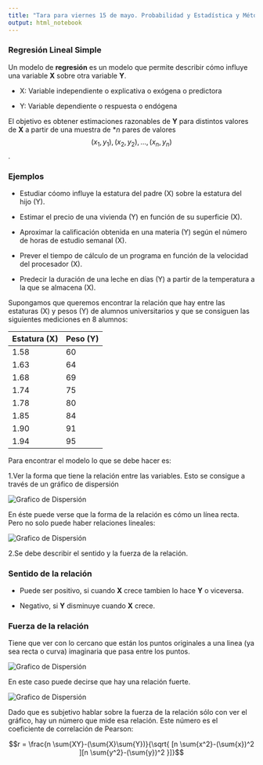 ```yaml
---
title: "Tara para viernes 15 de mayo. Probabilidad y Estadística y Métodos Estadísticos."
output: html_notebook
---
```


### Regresión Lineal Simple

Un modelo de **regresión** es un modelo que permite describir cómo influye una variable **X** sobre otra variable **Y**.

* X: Variable independiente o explicativa o exógena o predictora

* Y: Variable dependiente o respuesta o endógena

El objetivo es obtener estimaciones razonables de **Y** para distintos valores de **X** a partir de una muestra de **n* pares de valores $$(x_1, y_1), (x_2,y_2),. . . ,(x_n, y_n)$$.

### Ejemplos

* Estudiar cóomo influye la estatura del padre (X) sobre la estatura del hijo (Y).

* Estimar el precio de una vivienda (Y) en función de su superficie (X).

* Aproximar la calificación obtenida en una materia (Y) según el número de horas de estudio semanal (X).

* Prever el tiempo de cálculo de un programa en función de la
velocidad del procesador (X).

* Predecir la duración de una leche en días (Y) a partir de la temperatura a la que se almacena (X).

Supongamos que queremos encontrar la relación que hay entre las estaturas (X) y pesos (Y) de alumnos universitarios y que se consiguen las siguientes mediciones en 8 alumnos:

Estatura (X)  | Peso (Y)
------------- | -------------
1.58          | 60
1.63          | 64
1.68          | 69
1.74          | 75
1.78          | 80
1.85          | 84
1.90          | 91
1.94          | 95


Para encontrar el modelo lo que se debe hacer es:

1.Ver la forma que tiene la relación entre las variables. Esto se consigue a través de un gráfico de dispersión

![Grafico de Dispersión](/probabilidad/figs/regresion.PNG)

En éste puede verse que la forma de la relación es cómo un línea recta. Pero no solo puede haber relaciones lineales:

![Grafico de Dispersión](/probabilidad/figs/tipos.PNG)

2.Se debe describir el sentido y la fuerza de la relación.

### Sentido de la relación

* Puede ser positivo, si cuando **X** crece tambien lo hace **Y** o viceversa.

* Negativo, si **Y** disminuye cuando **X** crece.

### Fuerza de la relación

Tiene que ver con lo cercano que están los puntos originales a una linea (ya sea recta o curva) imaginaria que pasa entre los puntos.

![Grafico de Dispersión](/probabilidad/figs/fuerzadiagr.PNG)

En este caso puede decirse que hay una relación fuerte.



![Grafico de Dispersión](/probabilidad/figs/fuerza.PNG)

Dado que es subjetivo hablar sobre la fuerza de la relación sólo con ver el gráfico, hay un número que mide esa relación. Este número es el coeficiente de correlación de Pearson:

$$r = \frac{n \sum{XY}-(\sum{X}\sum{Y})}{\sqrt{ [n \sum{x^2}-(\sum{x})^2 ][n \sum{y^2}-(\sum{y})^2 }]}$$



